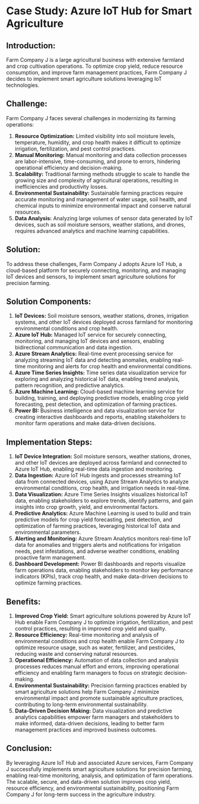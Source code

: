 # Case Study: Azure IoT Hub for Smart Agriculture

## Introduction:
Farm Company J is a large agricultural business with extensive farmland and crop cultivation operations. To optimize crop yield, reduce resource consumption, and improve farm management practices, Farm Company J decides to implement smart agriculture solutions leveraging IoT technologies.

## Challenge:
Farm Company J faces several challenges in modernizing its farming operations:

1. **Resource Optimization:** Limited visibility into soil moisture levels, temperature, humidity, and crop health makes it difficult to optimize irrigation, fertilization, and pest control practices.
2. **Manual Monitoring:** Manual monitoring and data collection processes are labor-intensive, time-consuming, and prone to errors, hindering operational efficiency and decision-making.
3. **Scalability:** Traditional farming methods struggle to scale to handle the growing size and complexity of agricultural operations, resulting in inefficiencies and productivity losses.
4. **Environmental Sustainability:** Sustainable farming practices require accurate monitoring and management of water usage, soil health, and chemical inputs to minimize environmental impact and conserve natural resources.
5. **Data Analysis:** Analyzing large volumes of sensor data generated by IoT devices, such as soil moisture sensors, weather stations, and drones, requires advanced analytics and machine learning capabilities.

## Solution:
To address these challenges, Farm Company J adopts Azure IoT Hub, a cloud-based platform for securely connecting, monitoring, and managing IoT devices and sensors, to implement smart agriculture solutions for precision farming.

## Solution Components:
1. **IoT Devices:** Soil moisture sensors, weather stations, drones, irrigation systems, and other IoT devices deployed across farmland for monitoring environmental conditions and crop health.
2. **Azure IoT Hub:** Managed IoT service for securely connecting, monitoring, and managing IoT devices and sensors, enabling bidirectional communication and data ingestion.
3. **Azure Stream Analytics:** Real-time event processing service for analyzing streaming IoT data and detecting anomalies, enabling real-time monitoring and alerts for crop health and environmental conditions.
4. **Azure Time Series Insights:** Time series data visualization service for exploring and analyzing historical IoT data, enabling trend analysis, pattern recognition, and predictive analytics.
5. **Azure Machine Learning:** Cloud-based machine learning service for building, training, and deploying predictive models, enabling crop yield forecasting, pest detection, and optimization of farming practices.
6. **Power BI:** Business intelligence and data visualization service for creating interactive dashboards and reports, enabling stakeholders to monitor farm operations and make data-driven decisions.

## Implementation Steps:
1. **IoT Device Integration:** Soil moisture sensors, weather stations, drones, and other IoT devices are deployed across farmland and connected to Azure IoT Hub, enabling real-time data ingestion and monitoring.
2. **Data Ingestion:** Azure IoT Hub ingests and processes streaming IoT data from connected devices, using Azure Stream Analytics to analyze environmental conditions, crop health, and irrigation needs in real-time.
3. **Data Visualization:** Azure Time Series Insights visualizes historical IoT data, enabling stakeholders to explore trends, identify patterns, and gain insights into crop growth, yield, and environmental factors.
4. **Predictive Analytics:** Azure Machine Learning is used to build and train predictive models for crop yield forecasting, pest detection, and optimization of farming practices, leveraging historical IoT data and environmental parameters.
5. **Alerting and Monitoring:** Azure Stream Analytics monitors real-time IoT data for anomalies and triggers alerts and notifications for irrigation needs, pest infestations, and adverse weather conditions, enabling proactive farm management.
6. **Dashboard Development:** Power BI dashboards and reports visualize farm operations data, enabling stakeholders to monitor key performance indicators (KPIs), track crop health, and make data-driven decisions to optimize farming practices.

## Benefits:
1. **Improved Crop Yield:** Smart agriculture solutions powered by Azure IoT Hub enable Farm Company J to optimize irrigation, fertilization, and pest control practices, resulting in improved crop yield and quality.
2. **Resource Efficiency:** Real-time monitoring and analysis of environmental conditions and crop health enable Farm Company J to optimize resource usage, such as water, fertilizer, and pesticides, reducing waste and conserving natural resources.
3. **Operational Efficiency:** Automation of data collection and analysis processes reduces manual effort and errors, improving operational efficiency and enabling farm managers to focus on strategic decision-making.
4. **Environmental Sustainability:** Precision farming practices enabled by smart agriculture solutions help Farm Company J minimize environmental impact and promote sustainable agriculture practices, contributing to long-term environmental sustainability.
5. **Data-Driven Decision Making:** Data visualization and predictive analytics capabilities empower farm managers and stakeholders to make informed, data-driven decisions, leading to better farm management practices and improved business outcomes.

## Conclusion:
By leveraging Azure IoT Hub and associated Azure services, Farm Company J successfully implements smart agriculture solutions for precision farming, enabling real-time monitoring, analysis, and optimization of farm operations. The scalable, secure, and data-driven solution improves crop yield, resource efficiency, and environmental sustainability, positioning Farm Company J for long-term success in the agriculture industry.
